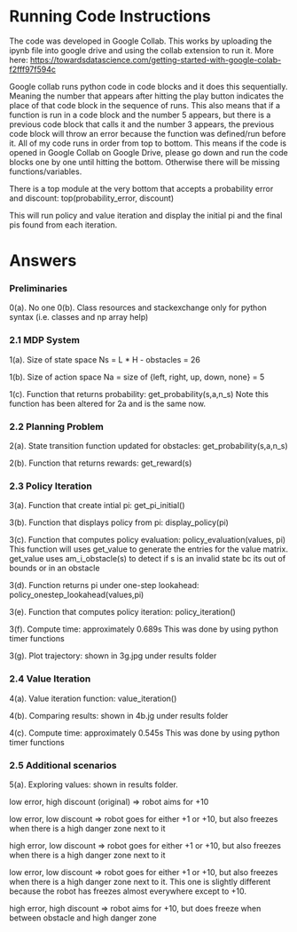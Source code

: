 # Running Code Instructions

The code was developed in Google Collab.  This works by uploading the ipynb file into google drive and using the collab extension to run it.  More here: https://towardsdatascience.com/getting-started-with-google-colab-f2fff97f594c 

Google collab runs python code in code blocks and it does this sequentially.  Meaning the number that appears after hitting the play button indicates the place of that code block in the sequence of runs.  This also means that if a function is run in a code block and the number 5 appears, but there is a previous code block that calls it and the number 3 appears, the previous code block will throw an error because the function was defined/run before it.  All of my code runs in order from top to bottom.  This means if the code is opened in Google Collab on Google Drive, please go down and run the code blocks one by one until hitting the bottom. Otherwise there will be missing functions/variables. 

There is a top module at the very bottom that accepts a probability error and discount: 
top(probability_error, discount)

This will run policy and value iteration and display the initial pi and the final pis found from each iteration. 

# Answers 

### Preliminaries 

0(a). No one 
0(b). Class resources and stackexchange only for python syntax (i.e. classes and np array help) 

### 2.1 MDP System 

1(a). Size of state space Ns = L * H - obstacles = 26

1(b). Size of action space Na = size of {left, right, up, down, none} = 5 

1(c). Function that returns probability: get_probability(s,a,n_s) 
      Note this function has been altered for 2a and is the same now.

### 2.2 Planning Problem 

2(a). State transition function updated for obstacles: get_probability(s,a,n_s) 

2(b). Function that returns rewards: get_reward(s)

### 2.3 Policy Iteration 

3(a).  Function that create intial pi: get_pi_initial()

3(b).  Function that displays policy from pi: display_policy(pi)

3(c).  Function that computes policy evaluation: policy_evaluation(values, pi)
       This function will uses get_value to generate the entries for the value matrix. 
       get_value uses am_i_obstacle(s) to detect if s is an invalid state bc its out of bounds or in an obstacle

3(d).  Function returns pi under one-step lookahead: policy_onestep_lookahead(values,pi)

3(e).  Function that computes policy iteration: policy_iteration() 

3(f).  Compute time: approximately 0.689s 
       This was done by using python timer functions

3(g).  Plot trajectory: shown in 3g.jpg under results folder  

### 2.4 Value Iteration 

4(a). Value iteration function: value_iteration()

4(b). Comparing results: shown in 4b.jg under results folder 

4(c). Compute time: approximately 0.545s
      This was done by using python timer functions

### 2.5 Additional scenarios 

5(a). Exploring values: shown in results folder.

low error, high discount (original) => robot aims for +10 

low error, low discount => robot goes for either +1 or +10, but also freezes when there is a high danger zone next to it 

high error, low discount => robot goes for either +1 or +10, but also freezes when there is a high danger zone next to it 

low error, low discount => robot goes for either +1 or +10, but also freezes when there is a high danger zone next to it. This one is slightly different because the robot has freezes almost everywhere except to +10.

high error, high discount => robot aims for +10, but does freeze when between obstacle and high danger zone 





